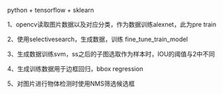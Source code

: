 python + tensorflow + sklearn

1、opencv读取图片数据以及对应分类，作为数据训练alexnet，此为pre train

2、使用selectivesearch，生成数据，训练 fine_tune_train_model

3、生成数据训练svm，ss之后的子图选取作为样本时，IOU的阈值与2中不同

4、生成训练数据用于边框回归，bbox regression

5、对图片进行物体检测时使用NMS筛选候选框
